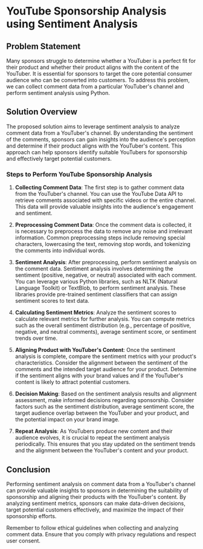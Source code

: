 # YouTube Sponsorship Analysis using Sentiment Analysis

## Problem Statement
Many sponsors struggle to determine whether a YouTuber is a perfect fit for their product and whether their product aligns with the content of the YouTuber. It is essential for sponsors to target the core potential consumer audience who can be converted into customers. To address this problem, we can collect comment data from a particular YouTuber's channel and perform sentiment analysis using Python.

## Solution Overview
The proposed solution aims to leverage sentiment analysis to analyze comment data from a YouTuber's channel. By understanding the sentiment of the comments, sponsors can gain insights into the audience's perception and determine if their product aligns with the YouTuber's content. This approach can help sponsors identify suitable YouTubers for sponsorship and effectively target potential customers.

### Steps to Perform YouTube Sponsorship Analysis

1. **Collecting Comment Data**: The first step is to gather comment data from the YouTuber's channel. You can use the YouTube Data API to retrieve comments associated with specific videos or the entire channel. This data will provide valuable insights into the audience's engagement and sentiment.

2. **Preprocessing Comment Data**: Once the comment data is collected, it is necessary to preprocess the data to remove any noise and irrelevant information. Common preprocessing steps include removing special characters, lowercasing the text, removing stop words, and tokenizing the comments into individual words.

3. **Sentiment Analysis**: After preprocessing, perform sentiment analysis on the comment data. Sentiment analysis involves determining the sentiment (positive, negative, or neutral) associated with each comment. You can leverage various Python libraries, such as NLTK (Natural Language Toolkit) or TextBlob, to perform sentiment analysis. These libraries provide pre-trained sentiment classifiers that can assign sentiment scores to text data.

4. **Calculating Sentiment Metrics**: Analyze the sentiment scores to calculate relevant metrics for further analysis. You can compute metrics such as the overall sentiment distribution (e.g., percentage of positive, negative, and neutral comments), average sentiment score, or sentiment trends over time.

5. **Aligning Product with YouTuber's Content**: Once the sentiment analysis is complete, compare the sentiment metrics with your product's characteristics. Consider the alignment between the sentiment of the comments and the intended target audience for your product. Determine if the sentiment aligns with your brand values and if the YouTuber's content is likely to attract potential customers.

6. **Decision Making**: Based on the sentiment analysis results and alignment assessment, make informed decisions regarding sponsorship. Consider factors such as the sentiment distribution, average sentiment score, the target audience overlap between the YouTuber and your product, and the potential impact on your brand image.

7. **Repeat Analysis**: As YouTubers produce new content and their audience evolves, it is crucial to repeat the sentiment analysis periodically. This ensures that you stay updated on the sentiment trends and the alignment between the YouTuber's content and your product.

## Conclusion
Performing sentiment analysis on comment data from a YouTuber's channel can provide valuable insights to sponsors in determining the suitability of sponsorship and aligning their products with the YouTuber's content. By analyzing sentiment metrics, sponsors can make data-driven decisions, target potential customers effectively, and maximize the impact of their sponsorship efforts.

Remember to follow ethical guidelines when collecting and analyzing comment data. Ensure that you comply with privacy regulations and respect user consent.
